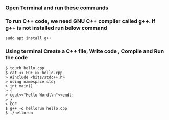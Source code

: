 ### Open Terminal and run these commands

### To run C++ code, we need GNU C++ compiler called g++. If g++ is not installed run below command

```
sudo apt install g++
```

### Using terminal Create a C++ file, Write code , Compile and Run the code

```
$ touch hello.cpp
$ cat << EOF >> hello.cpp
> #include <bits/stdc++.h>
> using namespace std;
> int main()
> {
> cout<<"Hello Wordl\n"<<endl;
> }
> EOF
$ g++ -o hellorun hello.cpp
$ ./hellorun
```
